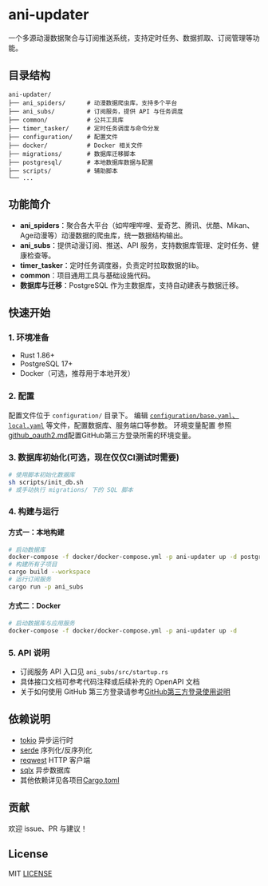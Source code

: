 # ani-updater

一个多源动漫数据聚合与订阅推送系统，支持定时任务、数据抓取、订阅管理等功能。

## 目录结构

```
ani-updater/
├── ani_spiders/      # 动漫数据爬虫库，支持多个平台
├── ani_subs/         # 订阅服务，提供 API 与任务调度
├── common/           # 公共工具库
├── timer_tasker/     # 定时任务调度与命令分发
├── configuration/    # 配置文件
├── docker/           # Docker 相关文件
├── migrations/       # 数据库迁移脚本
├── postgresql/       # 本地数据库数据与配置
├── scripts/          # 辅助脚本
└── ...
```

## 功能简介

- **ani_spiders**：聚合各大平台（如哔哩哔哩、爱奇艺、腾讯、优酷、Mikan、Age动漫等）动漫数据的爬虫库，统一数据结构输出。
- **ani_subs**：提供动漫订阅、推送、API 服务，支持数据库管理、定时任务、健康检查等。
- **timer_tasker**：定时任务调度器，负责定时拉取数据的lib。
- **common**：项目通用工具与基础设施代码。
- **数据库与迁移**：PostgreSQL 作为主数据库，支持自动建表与数据迁移。

## 快速开始

### 1. 环境准备

- Rust 1.86+
- PostgreSQL 17+
- Docker（可选，推荐用于本地开发）

### 2. 配置
配置文件位于 `configuration/` 目录下。
编辑 [`configuration/base.yaml`、`local.yaml`](configuration) 等文件，配置数据库、服务端口等参数。
环境变量配置
参照[github_oauth2.md](docs/github_oauth2.md)配置GitHub第三方登录所需的环境变量。

### 3. 数据库初始化(可选，现在仅仅CI测试时需要)

```bash
# 使用脚本初始化数据库
sh scripts/init_db.sh
# 或手动执行 migrations/ 下的 SQL 脚本
```

### 4. 构建与运行

#### 方式一：本地构建

```bash
# 启动数据库
docker-compose -f docker/docker-compose.yml -p ani-updater up -d postgresql
# 构建所有子项目
cargo build --workspace
# 运行订阅服务
cargo run -p ani_subs

```

#### 方式二：Docker

```bash
# 启动数据库与应用服务
docker-compose -f docker/docker-compose.yml -p ani-updater up -d
```

### 5. API 说明

- 订阅服务 API 入口见 `ani_subs/src/startup.rs`
- 具体接口文档可参考代码注释或后续补充的 OpenAPI 文档
- 关于如何使用 GitHub 第三方登录请参考[GitHub第三方登录使用说明](docs/github_oauth2.md)

## 依赖说明

- [tokio](https://github.com/tokio-rs/tokio) 异步运行时
- [serde](https://github.com/serde-rs/serde) 序列化/反序列化
- [reqwest](https://github.com/seanmonstar/reqwest) HTTP 客户端
- [sqlx](https://github.com/launchbadge/sqlx) 异步数据库
- 其他依赖详见各项目[Cargo.toml](Cargo.toml)

## 贡献

欢迎 issue、PR 与建议！

## License

MIT [LICENSE](LICENSE)

